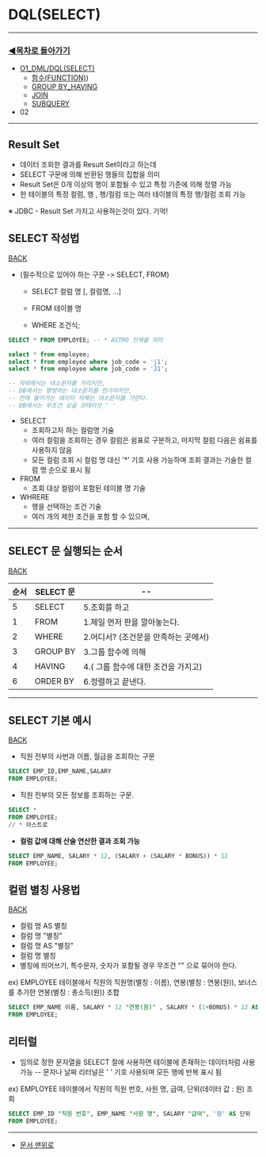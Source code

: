 # DQL(SELECT)
--------------------------------------

### [◀목차로 돌아가기](https://github.com/senspond20/Oracle)

+ [O1_DML/DQL(SELECT)](https://github.com/senspond20/Oracle/tree/master/O1_DQL(SELECT)#dclselect)
  + [함수(FUNCTION)](https://github.com/senspond20/Oracle/tree/master/O1_DQL(SELECT)/%ED%95%A8%EC%88%98(FUNCTION)#%ED%95%A8%EC%88%98-function))
  + [GROUP BY_HAVING](https://github.com/senspond20/Oracle/blob/master/O1_DQL(SELECT)/3_GroupByHaving.md#groupbyhaving)
  + [JOIN](https://github.com/senspond20/Oracle/blob/master/O1_DQL(SELECT)/4_Join.md#join)
  + [SUBQUERY](https://github.com/senspond20/Oracle/blob/master/O1_DQL(SELECT)/5_%EC%84%9C%EB%B8%8C%EC%BF%BC%EB%A6%AC.md#subquery%EC%84%9C%EB%B8%8C-%EC%BF%BC%EB%A6%AC)
+ 02
-------------------------

## Result Set

- 데이터 조회한 결과를 Result Set이라고 하는데
- SELECT 구문에 의해 반환된 행들의 집합을 의미
- Result Set은 0개 이상의 행이 포함될 수 있고 특정 기준에 의해 정렬 가능
- 한 테이블의 특정 컬럼, 행 , 행/컬럼 또는 여러 테이블의 특정 행/컬럼 조회 가능

※ JDBC - Result Set 가지고 사용하는것이 있다. 기억!


## SELECT 작성법
[  BACK](#dqlselect)

+ (필수적으로 있어야 하는 구문 -> SELECT, FROM)

    + SELECT 컬럼 명 [, 컬럼명, ...]

    + FROM 테이블 명

    + WHERE 조건식;

```sql
SELECT * FROM EMPLOYEE; -- * ASTRO 전체를 의미

select * from employee;
select * from employee where job_code = 'j1';
select * from employee where job_code = 'J1';

-- 자바에서는 대소문자를 가리지만,
-- DB에서는 명령어는 대소문자를 안가리지만, 
-- 안에 들어가는 데이터 자체는 대소문자를 가린다.
-- DB에서는 무조건 싱글 코테이션 ' '
```

+ SELECT
    + 조회하고자 하는 컬럼명 기술
    + 여러 컬럼을 조회하는 경우 컬럼은 쉼표로 구분하고, 마지막 컬럼 다음은 쉼표를 사용하지 않음
    + 모든 컬럼 조회 시 컬럼 명 대신 '*' 기호 사용 가능하며 조회 결과는 기술한 컬럼 명 순으로 표시 됨
+ FROM
    + 조회 대상 컬럼이 포함된 테이블 명 기술
+ WHRERE
    + 행을 선택하는 조건 기술
    + 여러 개의 제한 조건을 포함 할 수 있으며,

------------------------------------------------
## SELECT 문 실행되는 순서
[  BACK](#dqlselect)

|순서| SELECT 문 |--|
|-----|--------------------| --|
| 5 | SELECT |5.조회를 하고|
| 1 | FROM   |1.제일 먼저 판을 깔아놓는다.|
| 2 | WHERE |2.어디서? (조건문을 만족하는 곳에서) |
| 3 | GROUP BY |3.그룹 함수에 의해|
| 4 | HAVING |4.( 그룹 함수에 대한 조건을 가지고)|
| 6 | ORDER BY |6.정렬하고 끝낸다.|


-----------------

## SELECT 기본 예시
[  BACK](#dqlselect)

+ 직원 전부의 사번과 이름, 월급을 조회하는 구문

```sql
SELECT EMP_ID,EMP_NAME,SALARY 
FROM EMPLOYEE;
```
+ 직원 전부의 모든 정보를 조회하는 구문. 
```sql
SELECT * 
FROM EMPLOYEE;
// * 아스트로
```

+ **컬럼 값에 대해 산술 연산한 결과 조회 가능**
```sql
SELECT EMP_NAME, SALARY * 12, (SALARY + (SALARY * BONUS)) * 12
FROM EMPLOYEE;
```

## 컬럼 별칭 사용법
[  BACK](#dqlselect)

+ 컬럼 명 AS 별칭
+ 컬럼 명 "별칭"
+ 컬럼 명 AS "별칭" 
+ 컬럼 명 별칭
+ 별칭에 띄어쓰기, 특수문자, 숫자가 포함될 경우 무조건 "" 으로 묶어야 한다.

ex) EMPLOYEE 테이블에서 직원의 직원명(별칭 : 이름), 연봉(별칭 : 연봉(원)), 보너스를 추가한 연봉(별칭 : 총소득(원)) 조합

```sql
SELECT EMP_NAME 이름, SALARY * 12 "연봉(원)" , SALARY * (1+BONUS) * 12 AS "총소득(원)"
FROM EMPLOYEE;
```

## 리터럴

+ 임의로 정한 문자열을 SELECT 절에 사용하면 테이블에 존재하는 데이터처럼 사용 가능
-- 문자나 날짜 리터널은 ' ' 기호 사용되며 모든 행에 반복 표시 됨

ex) EMPLOYEE 테이블에서 직원의 직원 번호, 사원 명, 급여, 단위(데이터 값 : 원) 조회

```sql
SELECT EMP_ID "직원 번호", EMP_NAME "사원 명", SALARY "급여", '원' AS 단위
FROM EMPLOYEE;
```
------------------------------------------

+ [문서 맨위로](#dqlselect)
